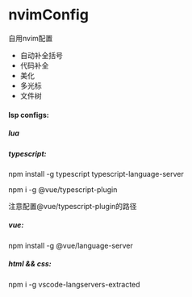 # nvimConfig

自用nvim配置
<ul>
<li>自动补全括号</li>
<li>代码补全</li>
<li>美化</li>
<li>多光标</li>
<li>文件树</li>
</ul>

#### lsp configs:

##### lua
##### typescript:
npm install -g typescript typescript-language-server

npm i -g @vue/typescript-plugin

注意配置@vue/typescript-plugin的路径

##### vue:
npm install -g @vue/language-server
##### html && css:
npm i -g vscode-langservers-extracted